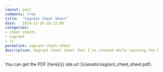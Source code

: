 ```yaml
---
layout: post
comments: true
title:  "Vagrant Cheet Sheet"
date:   2014-12-28 16:12:00
categories:
- cheet sheets
- vagrant
- it
permalink: vagrant-cheet-sheet
description: Vagrant cheet sheet that I've created while learning the basics of vagrant
---
```


You can get the PDF [here]({{ site.url }}/assets/vagrant_cheet_sheet.pdf).
